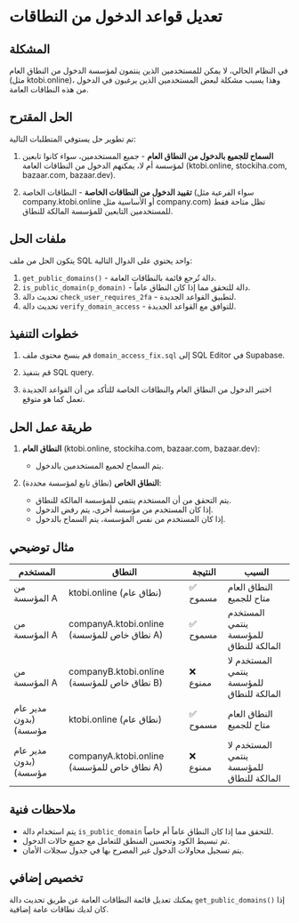 # تعديل قواعد الدخول من النطاقات

## المشكلة

في النظام الحالي، لا يمكن للمستخدمين الذين ينتمون لمؤسسة الدخول من النطاق العام (مثل ktobi.online)، وهذا يسبب مشكلة لبعض المستخدمين الذين يرغبون في الدخول من هذه النطاقات العامة.

## الحل المقترح

تم تطوير حل يستوفي المتطلبات التالية:

1. **السماح للجميع بالدخول من النطاق العام** - جميع المستخدمين، سواء كانوا تابعين لمؤسسة أم لا، يمكنهم الدخول من النطاقات العامة (ktobi.online, stockiha.com, bazaar.com, bazaar.dev).

2. **تقييد الدخول من النطاقات الخاصة** - النطاقات الخاصة (سواء الفرعية مثل company.ktobi.online أو الأساسية مثل company.com) تظل متاحة فقط للمستخدمين التابعين للمؤسسة المالكة للنطاق.

## ملفات الحل

يتكون الحل من ملف SQL واحد يحتوي على الدوال التالية:

1. `get_public_domains()` - دالة تُرجع قائمة بالنطاقات العامة.
2. `is_public_domain(p_domain)` - دالة للتحقق مما إذا كان النطاق عاماً.
3. تحديث دالة `check_user_requires_2fa` - لتطبيق القواعد الجديدة.
4. تحديث دالة `verify_domain_access` - للتوافق مع القواعد الجديدة.

## خطوات التنفيذ

1. قم بنسخ محتوى ملف `domain_access_fix.sql` إلى SQL Editor في Supabase.

2. قم بتنفيذ SQL query.

3. اختبر الدخول من النطاق العام والنطاقات الخاصة للتأكد من أن القواعد الجديدة تعمل كما هو متوقع.

## طريقة عمل الحل

1. **النطاق العام** (ktobi.online, stockiha.com, bazaar.com, bazaar.dev):
   - يتم السماح لجميع المستخدمين بالدخول.

2. **النطاق الخاص** (نطاق تابع لمؤسسة محددة):
   - يتم التحقق من أن المستخدم ينتمي للمؤسسة المالكة للنطاق.
   - إذا كان المستخدم من مؤسسة أخرى، يتم رفض الدخول.
   - إذا كان المستخدم من نفس المؤسسة، يتم السماح بالدخول.

## مثال توضيحي

| المستخدم | النطاق | النتيجة | السبب |
|---------|-------|--------|------|
| من المؤسسة A | ktobi.online (نطاق عام) | ✅ مسموح | النطاق العام متاح للجميع |
| من المؤسسة A | companyA.ktobi.online (نطاق خاص للمؤسسة A) | ✅ مسموح | المستخدم ينتمي للمؤسسة المالكة للنطاق |
| من المؤسسة A | companyB.ktobi.online (نطاق خاص للمؤسسة B) | ❌ ممنوع | المستخدم لا ينتمي للمؤسسة المالكة للنطاق |
| مدير عام (بدون مؤسسة) | ktobi.online (نطاق عام) | ✅ مسموح | النطاق العام متاح للجميع |
| مدير عام (بدون مؤسسة) | companyA.ktobi.online (نطاق خاص للمؤسسة A) | ❌ ممنوع | المستخدم لا ينتمي للمؤسسة المالكة للنطاق |

## ملاحظات فنية

- يتم استخدام دالة `is_public_domain` للتحقق مما إذا كان النطاق عاماً أم خاصاً.
- تم تبسيط الكود وتحسين المنطق للتعامل مع جميع حالات الدخول.
- يتم تسجيل محاولات الدخول غير المصرح بها في جدول سجلات الأمان.

## تخصيص إضافي

يمكنك تعديل قائمة النطاقات العامة عن طريق تحديث دالة `get_public_domains()` إذا كان لديك نطاقات عامة إضافية. 